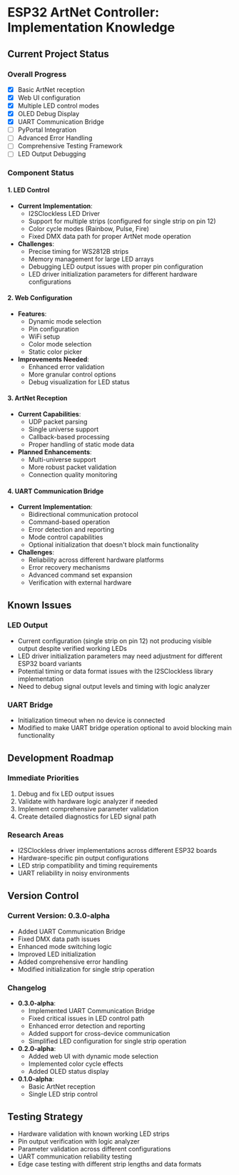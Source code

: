 # ESP32 ArtNet Controller: Implementation Knowledge

## Current Project Status

### Overall Progress
- [x] Basic ArtNet reception
- [x] Web UI configuration
- [x] Multiple LED control modes
- [x] OLED Debug Display
- [x] UART Communication Bridge
- [ ] PyPortal Integration
- [ ] Advanced Error Handling
- [ ] Comprehensive Testing Framework
- [ ] LED Output Debugging

### Component Status

#### 1. LED Control
- **Current Implementation**: 
  - I2SClockless LED Driver
  - Support for multiple strips (configured for single strip on pin 12)
  - Color cycle modes (Rainbow, Pulse, Fire)
  - Fixed DMX data path for proper ArtNet mode operation
- **Challenges**:
  - Precise timing for WS2812B strips
  - Memory management for large LED arrays
  - Debugging LED output issues with proper pin configuration
  - LED driver initialization parameters for different hardware configurations

#### 2. Web Configuration
- **Features**:
  - Dynamic mode selection
  - Pin configuration
  - WiFi setup
  - Color mode selection
  - Static color picker
- **Improvements Needed**:
  - Enhanced error validation
  - More granular control options
  - Debug visualization for LED status

#### 3. ArtNet Reception
- **Current Capabilities**:
  - UDP packet parsing
  - Single universe support
  - Callback-based processing
  - Proper handling of static mode data
- **Planned Enhancements**:
  - Multi-universe support
  - More robust packet validation
  - Connection quality monitoring

#### 4. UART Communication Bridge
- **Current Implementation**:
  - Bidirectional communication protocol
  - Command-based operation
  - Error detection and reporting
  - Mode control capabilities
  - Optional initialization that doesn't block main functionality
- **Challenges**:
  - Reliability across different hardware platforms
  - Error recovery mechanisms
  - Advanced command set expansion
  - Verification with external hardware

## Known Issues

### LED Output
- Current configuration (single strip on pin 12) not producing visible output despite verified working LEDs
- LED driver initialization parameters may need adjustment for different ESP32 board variants
- Potential timing or data format issues with the I2SClockless library implementation
- Need to debug signal output levels and timing with logic analyzer

### UART Bridge
- Initialization timeout when no device is connected
- Modified to make UART bridge operation optional to avoid blocking main functionality

## Development Roadmap

### Immediate Priorities
1. Debug and fix LED output issues
2. Validate with hardware logic analyzer if needed
3. Implement comprehensive parameter validation
4. Create detailed diagnostics for LED signal path

### Research Areas
- I2SClockless driver implementations across different ESP32 boards
- Hardware-specific pin output configurations
- LED strip compatibility and timing requirements
- UART reliability in noisy environments

## Version Control

### Current Version: 0.3.0-alpha
- Added UART Communication Bridge
- Fixed DMX data path issues
- Enhanced mode switching logic
- Improved LED initialization 
- Added comprehensive error handling
- Modified initialization for single strip operation

### Changelog
- **0.3.0-alpha**:
  - Implemented UART Communication Bridge
  - Fixed critical issues in LED control path
  - Enhanced error detection and reporting
  - Added support for cross-device communication
  - Simplified LED configuration for single strip operation
- **0.2.0-alpha**:
  - Added web UI with dynamic mode selection
  - Implemented color cycle effects
  - Added OLED status display
- **0.1.0-alpha**:
  - Basic ArtNet reception
  - Single LED strip control

## Testing Strategy
- Hardware validation with known working LED strips
- Pin output verification with logic analyzer
- Parameter validation across different configurations
- UART communication reliability testing
- Edge case testing with different strip lengths and data formats